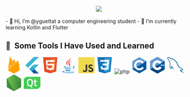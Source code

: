 <p align = "center">
<img src="https://i.pinimg.com/originals/e8/d5/a3/e8d5a3b3a383211eb74d02a26115defa.gif">
</p>
- 👋 Hi, I’m @yguettat a computer engineering student
- 🌱 I’m currently learning Kotlin and Flutter

<h2> 🚀 &nbsp;Some Tools I Have Used and Learned</h2>
<p align="left">
<!-- <img src="https://cdn.jsdelivr.net/gh/devicons/devicon/icons/bash/bash-original.svg" alt="bash" width="45" height="45"/> -->
<img src="https://github.com/devicons/devicon/blob/v2.15.1/icons/firebase/firebase-plain.svg" alt="firebase" width="45" height="45"/>  
<img src="https://github.com/devicons/devicon/blob/v2.15.1/icons/flutter/flutter-original.svg" alt="fluter" width="45" height="45"/>
<img src="https://github.com/devicons/devicon/blob/v2.15.1/icons/html5/html5-original.svg" alt="html5" width="45" height="45"/>
<img src="https://github.com/devicons/devicon/blob/v2.15.1/icons/java/java-original.svg" alt="java" width="45" height="45"/>
<img src="https://github.com/devicons/devicon/blob/v2.15.1/icons/javascript/javascript-original.svg" alt="js" width="45" height="45"/>
<img src="https://github.com/devicons/devicon/blob/v2.15.1/icons/css3/css3-original.svg" alt="css3" width="45" height="45"/>
<img src="https://cdn.jsdelivr.net/gh/devicons/devicon/icons/php/php-original.svg" alt="php" width="45" height="45"/>
<img src="https://github.com/devicons/devicon/blob/v2.15.1/icons/c/c-original.svg" alt="c" width="45" height="45"/>
<img src="https://github.com/devicons/devicon/blob/v2.15.1/icons/cplusplus/cplusplus-original.svg" alt="cplusplus" width="45" height="45"/>
<img src="https://github.com/devicons/devicon/blob/v2.15.1/icons/mysql/mysql-original.svg" alt="mysql" width="45" height="45"/>
<!-- <img src="https://github.com/devicons/devicon/blob/v2.15.1/icons/sqlite/sqlite-original.svg" alt="sqlite" width="45" height="45"/>  -->
<!-- <img src="https://github.com/devicons/devicon/blob/v2.15.1/icons/anaconda/anaconda-original.svg" alt="php" width="45" height="45"/> -->
<!-- <img src="https://github.com/devicons/devicon/blob/v2.15.1/icons/docker/docker-original.svg" alt="docker" width="45" height="45"/> -->
<!-- <img src="https://github.com/devicons/devicon/blob/v2.15.1/icons/express/express-original.svg" alt="express" width="45" height="45"/> -->
<!-- <img src="https://github.com/devicons/devicon/blob/v2.15.1/icons/python/python-original.svg" alt="python" width="45" height="45"/> -->
<!-- <img src="https://github.com/devicons/devicon/blob/v2.15.1/icons/mongodb/mongodb-original.svg" alt="mongodb" width="45" height="45"/>   -->
<img src="https://github.com/devicons/devicon/blob/v2.15.1/icons/nodejs/nodejs-original.svg" alt="nodejs" width="45" height="45"/>
<img src="https://github.com/devicons/devicon/blob/v2.15.1/icons/qt/qt-original.svg" alt="qt" width="45" height="45"/>
<!-- <img src="https://github.com/devicons/devicon/blob/v2.15.1/icons/spring/spring-original.svg" alt="spring" width="45" height="45"/>  -->
<!-- <img src="https://github.com/devicons/devicon/blob/v2.15.1/icons/unity/unity-original.svg" alt="unity" width="45" height="45"/>  -->
<!-- <img src="https://github.com/devicons/devicon/blob/v2.15.1/icons/gitlab/gitlab-original.svg" alt="gitlab" width="45" height="45"/> -->
<!-- <img src="https://github.com/devicons/devicon/blob/v2.15.1/icons/figma/figma-original.svg" alt="figma" width="45" height="45"/> -->
<!-- <img src="https://github.com/devicons/devicon/blob/v2.15.1/icons/slack/slack-original.svg" alt="slack" width="45" height="45"/>  -->


  
</p>
<!---
yguettat/yguettat is a ✨ special ✨ repository because its `README.md` (this file) appears on your GitHub profile.
You can click the Preview link to take a look at your changes.
--->
